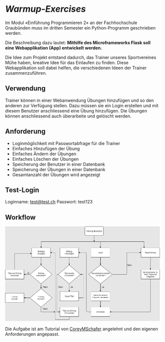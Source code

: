 # *Warmup-Exercises*

Im Modul «Einführung Programmieren 2» an der Fachhochschule Graubünden muss im dritten Semester ein Python-Programm geschrieben werden.

Die Beschreibung dazu lautet:
**Mithilfe des Microframeworks Flask soll eine Webapplikation (App) entwickelt werden.**

Die Idee zum Projekt entstand dadurch, das Trainer unseres Sportvereines Mühe haben, kreative Idee für das Einlaufen zu finden. Diese Webapplikation soll dabei helfen, die verschiedenen Ideen der Trainer zusammenzuführen.

## Verwendung

Trainer können in einer Webanwendung Übungen hinzufügen und so den anderen zur Verfügung stellen. Dazu müssen sie ein Login erstellen und mit diesem Benutzer anschliessend eine Übung hinzufügen. Die Übungen können anschliessend auch überarbeite und gelöscht werden.

## Anforderung

- Loginmöglichkeit mit Passwortabfrage für die Trainer
- Einfaches Hinzufügen der Übung
- Einfaches Ändern der Übungen
- Einfaches Löschen der Übungen
- Speicherung der Benutzer in einer Datenbank
- Speicherung der Übungen in einer Datenbank
- Gesamtanzahl der Übungen wird angezeigt

## Test-Login

Loginname: test@test.ch
Passwort: test123

## Workflow

![](workflow.jpg)

Die Aufgabe ist am Tutorial von [CoreyMSchafer](https://www.youtube.com/channel/UCCezIgC97PvUuR4_gbFUs5g) angelehnt und den eigenen Anforderungen angepasst.